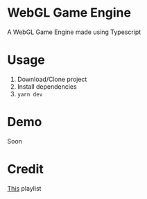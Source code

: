 # WebGL Game Engine

A WebGL Game Engine made using Typescript

# Usage

1. Download/Clone project
2. Install dependencies
3. `yarn dev`

# Demo

Soon

# Credit

[This](https://www.youtube.com/playlist?list=PLv8Ddw9K0JPiTHLMQw31Yh4qyTAcHRnJx) playlist
